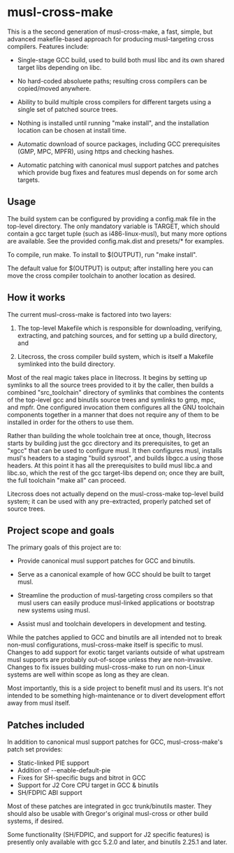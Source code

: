 musl-cross-make
===============

This is a the second generation of musl-cross-make, a fast, simple,
but advanced makefile-based approach for producing musl-targeting
cross compilers. Features include:

- Single-stage GCC build, used to build both musl libc and its own
  shared target libs depending on libc.

- No hard-coded absoluete paths; resulting cross compilers can be
  copied/moved anywhere.

- Ability to build multiple cross compilers for different targets
  using a single set of patched source trees.

- Nothing is installed until running "make install", and the
  installation location can be chosen at install time.

- Automatic download of source packages, including GCC prerequisites
  (GMP, MPC, MPFR), using https and checking hashes.

- Automatic patching with canonical musl support patches and patches
  which provide bug fixes and features musl depends on for some arch
  targets.


Usage
-----

The build system can be configured by providing a config.mak file in
the top-level directory. The only mandatory variable is TARGET, which
should contain a gcc target tuple (such as i486-linux-musl), but many
more options are available. See the provided config.mak.dist and
presets/* for examples.

To compile, run make. To install to $(OUTPUT), run "make install".

The default value for $(OUTPUT) is output; after installing here you
can move the cross compiler toolchain to another location as desired.



How it works
------------

The current musl-cross-make is factored into two layers:

1. The top-level Makefile which is responsible for downloading,
   verifying, extracting, and patching sources, and for setting up a
   build directory, and

2. Litecross, the cross compiler build system, which is itself a
   Makefile symlinked into the build directory.

Most of the real magic takes place in litecross. It begins by setting
up symlinks to all the source trees provided to it by the caller, then
builds a combined "src_toolchain" directory of symlinks that combines
the contents of the top-level gcc and binutils source trees and
symlinks to gmp, mpc, and mpfr. One configured invocation them
configures all the GNU toolchain components together in a manner that
does not require any of them to be installed in order for the others
to use them.

Rather than building the whole toolchain tree at once, though,
litecross starts by building just the gcc directory and its
prerequisites, to get an "xgcc" that can be used to configure musl. It
then configures musl, installs musl's headers to a staging "build
sysroot", and builds libgcc.a using those headers. At this point it
has all the prerequisites to build musl libc.a and libc.so, which the
rest of the gcc target-libs depend on; once they are built, the full
toolchain "make all" can proceed.

Litecross does not actually depend on the musl-cross-make top-level
build system; it can be used with any pre-extracted, properly patched
set of source trees.


Project scope and goals
-----------------------

The primary goals of this project are to:

- Provide canonical musl support patches for GCC and binutils.

- Serve as a canonical example of how GCC should be built to target
  musl.

- Streamline the production of musl-targeting cross compilers so that
  musl users can easily produce musl-linked applications or bootstrap
  new systems using musl.

- Assist musl and toolchain developers in development and testing.

While the patches applied to GCC and binutils are all intended not to
break non-musl configurations, musl-cross-make itself is specific to
musl. Changes to add support for exotic target variants outside of
what upstream musl supports are probably out-of-scope unless they are
non-invasive. Changes to fix issues building musl-cross-make to run on
non-Linux systems are well within scope as long as they are clean.

Most importantly, this is a side project to benefit musl and its
users. It's not intended to be something high-maintenance or to divert
development effort away from musl itself.


Patches included
----------------

In addition to canonical musl support patches for GCC,
musl-cross-make's patch set provides:

- Static-linked PIE support
- Addition of --enable-default-pie
- Fixes for SH-specific bugs and bitrot in GCC
- Support for J2 Core CPU target in GCC & binutils
- SH/FDPIC ABI support

Most of these patches are integrated in gcc trunk/binutils master.
They should also be usable with Gregor's original musl-cross or other
build systems, if desired.

Some functionality (SH/FDPIC, and support for J2 specific features) is
presently only available with gcc 5.2.0 and later, and binutils 2.25.1
and later.
